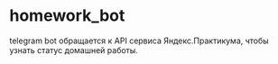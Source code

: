 # homework_bot
telegram bot обращается к API сервиса Яндекс.Практикума, чтобы узнать статус домашней работы.
